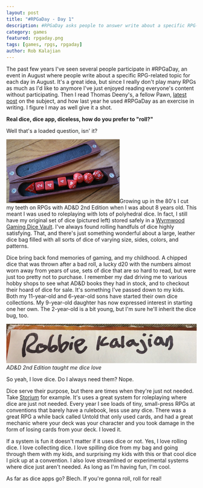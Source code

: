 ```yaml
---
layout: post
title: "#RPGaDay - Day 1"
description: #RPGaDay asks people to answer write about a specific RPG-related topic for every day in August. Here's my Day 1.
category: games
featured: rpgaday.png
tags: [games, rpgs, rpgaday]
author: Rob Kalajian
---
```


The past few years I've seen several people participate in #RPGaDay, an event in August where people write about a specific RPG-related topic for each day in August. It's a great idea, but since I really don't play many RPGs as much as I'd like to anymore I've just enjoyed reading everyone's content without participating. Then I read Thomas Deeny's, a fellow Pawn, [latest post](http://denaghdesign.com) on the subject, and how last year he used #RPGaDay as an exercise in writing. I figure I may as well give it a shot.

**Real dice, dice app, diceless, how do you prefer to "roll?"**

Well that's a loaded question, isn' it?

<img src="/images/rpgaday/poly.jpg" width="300" alt="dice" class="float-left"/>Growing up in the 80's I cut my teeth on RPGs with AD&D 2nd Edition when I was about 8 years old. This meant I was used to roleplaying with lots of polyhedral dice. In fact, I still have my original set of dice (pictured left) stored safely in a [Wyrmwood Gaming Dice Vault](https://wyrmwoodgaming.com/product-category/products/dice-vaults/). I've always found rolling handfuls of dice highly satisfying. That, and there's just something wonderful about a large, leather dice bag filled with all sorts of dice of varying size, sides, colors, and patterns.

Dice bring back fond memories of gaming, and my childhood. A chipped dice that was thrown after a bad roll, a lucky d20 with the numbers almost worn away from years of use, sets of dice that are so hard to read, but were just too pretty not to purchase. I remember my dad driving me to various hobby shops to see what AD&D books they had in stock, and to checkout their hoard of dice for sale. It's something I've passed down to my kids. Both my 11-year-old and 6-year-old sons have started their own dice collections. My 9-year-old daughter has now expressed interest in starting one her own. The 2-year-old is a bit young, but I'm sure he'll inherit the dice bug, too.

![AD&D 2nd](/images/rpgaday/robbie.jpg)
*AD&D 2nd Edition taught me dice love*

So yeah, I love dice. Do I always need them? Nope.

Dice serve their purpose, but there are times when they're just not needed. Take [Storium](https://storium.com) for example. It's uses a great system for roleplaying where dice are just not needed. Every year I see loads of tiny, small-press RPGs at conventions that barely have a rulebook, less use any dice. There was a great RPG a while back called Untold that only used cards, and had a great mechanic where your deck was your character and you took damage in the form of losing cards from your deck. I loved it.

If a system is fun it doesn't matter if it uses dice or not. Yes, I love rolling dice. I love collecting dice. I love spilling dice from my bag and going through them with my kids, and surprising my kids with this or that cool dice I pick up at a convention. I also love streamlined or experimental systems where dice just aren't needed. As long as I'm having fun, I'm cool.

As far as dice apps go? Blech. If you're gonna roll, roll for real!
